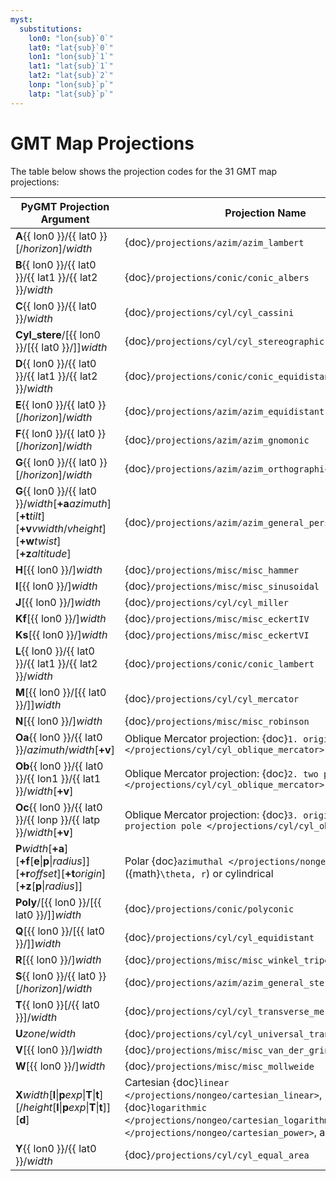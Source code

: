 ```yaml
---
myst:
  substitutions:
    lon0: "lon{sub}`0`"
    lat0: "lat{sub}`0`"
    lon1: "lon{sub}`1`"
    lat1: "lat{sub}`1`"
    lat2: "lat{sub}`2`"
    lonp: "lon{sub}`p`"
    latp: "lat{sub}`p`"
---
```


# GMT Map Projections

The table below shows the projection codes for the 31 GMT map projections:

| PyGMT Projection Argument | Projection Name |
| --- | --- |
| **A**{{ lon0 }}/{{ lat0 }}[/*horizon*]/*width*              | {doc}`/projections/azim/azim_lambert` |
| **B**{{ lon0 }}/{{ lat0 }}/{{ lat1 }}/{{ lat2 }}/*width*    | {doc}`/projections/conic/conic_albers` |
| **C**{{ lon0 }}/{{ lat0 }}/*width*                          | {doc}`/projections/cyl/cyl_cassini` |
| **Cyl_stere**/[{{ lon0 }}/[{{ lat0 }}/]]*width*             | {doc}`/projections/cyl/cyl_stereographic` |
| **D**{{ lon0 }}/{{ lat0 }}/{{ lat1 }}/{{ lat2 }}/*width*    | {doc}`/projections/conic/conic_equidistant` |
| **E**{{ lon0 }}/{{ lat0 }}[/*horizon*]/*width*              | {doc}`/projections/azim/azim_equidistant` |
| **F**{{ lon0 }}/{{ lat0 }}[/*horizon*]/*width*              | {doc}`/projections/azim/azim_gnomonic` |
| **G**{{ lon0 }}/{{ lat0 }}[/*horizon*]/*width*              | {doc}`/projections/azim/azim_orthographic` |
| **G**{{ lon0 }}/{{ lat0 }}/*width*[**+a***azimuth*][**+t***tilt*][**+v***vwidth*/*vheight*][**+w***twist*][**+z***altitude*] | {doc}`/projections/azim/azim_general_perspective` |
| **H**[{{ lon0 }}/]*width*                                   | {doc}`/projections/misc/misc_hammer` |
| **I**[{{ lon0 }}/]*width*                                   | {doc}`/projections/misc/misc_sinusoidal` |
| **J**[{{ lon0 }}/]*width*                                   | {doc}`/projections/cyl/cyl_miller` |
| **Kf**[{{ lon0 }}/]*width*                                  | {doc}`/projections/misc/misc_eckertIV` |
| **Ks**[{{ lon0 }}/]*width*                                  | {doc}`/projections/misc/misc_eckertVI` |
| **L**{{ lon0 }}/{{ lat0 }}/{{ lat1 }}/{{ lat2 }}/*width*    | {doc}`/projections/conic/conic_lambert` |
| **M**[{{ lon0 }}/[{{ lat0 }}/]]*width*                      | {doc}`/projections/cyl/cyl_mercator` |
| **N**[{{ lon0 }}/]*width*                                   | {doc}`/projections/misc/misc_robinson` |
| **Oa**{{ lon0 }}/{{ lat0 }}/*azimuth*/*width*[**+v**]             | Oblique Mercator projection: {doc}`1. origin and azimuth </projections/cyl/cyl_oblique_mercator>` |
| **Ob**{{ lon0 }}/{{ lat0 }}/{{ lon1 }}/{{ lat1 }}/*width*[**+v**] | Oblique Mercator projection: {doc}`2. two points </projections/cyl/cyl_oblique_mercator>` |
| **Oc**{{ lon0 }}/{{ lat0 }}/{{ lonp }}/{{ latp }}/*width*[**+v**] | Oblique Mercator projection: {doc}`3. origin and projection pole </projections/cyl/cyl_oblique_mercator>` |
| **P***width*[**+a**][**+f**[**e**\|**p**\|*radius*]][**+r***offset*][**+t***origin*][**+z**[**p**\|*radius*]] | Polar {doc}`azimuthal </projections/nongeo/polar>` ({math}`\theta, r`) or cylindrical |
| **Poly**/[{{ lon0 }}/[{{ lat0 }}/]]*width*                  | {doc}`/projections/conic/polyconic` |
| **Q**[{{ lon0 }}/[{{ lat0 }}/]]*width*                      | {doc}`/projections/cyl/cyl_equidistant` |
| **R**[{{ lon0 }}/]*width*                                   | {doc}`/projections/misc/misc_winkel_tripel` |
| **S**{{ lon0 }}/{{ lat0 }}[/*horizon*]/*width*              | {doc}`/projections/azim/azim_general_stereographic` |
| **T**{{ lon0 }}[/{{ lat0 }}]/*width*                        | {doc}`/projections/cyl/cyl_transverse_mercator` |
| **U***zone*/*width*                                         | {doc}`/projections/cyl/cyl_universal_transverse_mercator` |
| **V**[{{ lon0 }}/]*width*                                   | {doc}`/projections/misc/misc_van_der_grinten` |
| **W**[{{ lon0 }}/]*width*                                   | {doc}`/projections/misc/misc_mollweide` |
| **X***width*[**l**\|**p***exp*\|**T**\|**t**][/*height*[**l**\|**p***exp*\|**T**\|**t**]][**d**] | Cartesian {doc}`linear </projections/nongeo/cartesian_linear>`, {doc}`logarithmic </projections/nongeo/cartesian_logarithmic>`, {doc}`power </projections/nongeo/cartesian_power>`, and time |
| **Y**{{ lon0 }}/{{ lat0 }}/*width*                          | {doc}`/projections/cyl/cyl_equal_area` |
